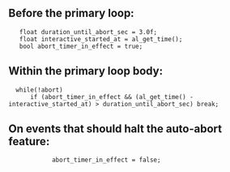 ## Before the primary loop:
```
   float duration_until_abort_sec = 3.0f;
   float interactive_started_at = al_get_time();
   bool abort_timer_in_effect = true;
```

## Within the primary loop body:
```
  while(!abort)
      if (abort_timer_in_effect && (al_get_time() - interactive_started_at) > duration_until_abort_sec) break;

```

## On events that should halt the auto-abort feature:
```
            abort_timer_in_effect = false;
```

